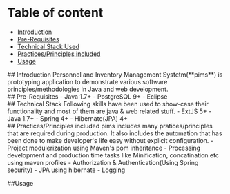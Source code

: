 # Table of content
- [Introduction](#introduction)
- [Pre-Requisites](#prerequisites)
- [Technical Stack Used](#techstack)
- [Practices/Principles included](#principles) 
- [Usage](#usage)

<div id='introduction'/>
## Introduction
Personnel and Inventory Management Systetm(**pims**) is prototyping application to demonstrate various software principles/methodologies in Java and web development. 

<div id='prerequisites'/>
## Pre-Requisites
- Java 1.7+
- PostgreSQL 9+
- Eclipse

<div id='techstack'/>
## Technical Stack
Following skills have been used to show-case their functionality and most of them are java & web related stuff. 
- ExtJS 5+
- Java 1.7+
- Spring 4+
- Hibernate(JPA) 4+

<div id='principles'/>
## Practices/Principles included
pims includes many pratices/principles that are required during production. It also includes the automation that has been done to make developer's life easy without explicit configuration. 
- Project modulerization using Maven's pom inheritance
- Processing development and production time tasks like Minification, concatination etc using maven profiles
- Authorization & Authentication(Using Spring security)
- JPA using hibernate
- Logging

##Usage




